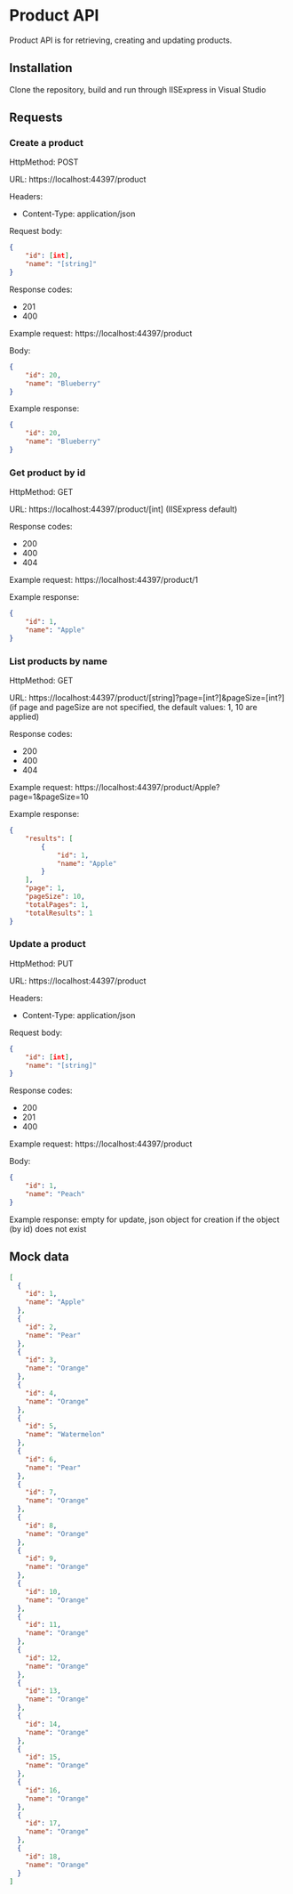 # Product API

Product API is for retrieving, creating and updating products.

## Installation

Clone the repository, build and run through IISExpress in Visual Studio

## Requests

### Create a product

HttpMethod: POST

URL: https://localhost:44397/product

Headers: 
- Content-Type: application/json

Request body:
```json
{
    "id": [int],
    "name": "[string]"
}
```

Response codes:
- 201
- 400

Example request: https://localhost:44397/product

Body:
```json
{
    "id": 20,
    "name": "Blueberry"
}
```

Example response:
```json
{
    "id": 20,
    "name": "Blueberry"
}
```

### Get product by id

HttpMethod: GET

URL: https://localhost:44397/product/[int] (IISExpress default)

Response codes:
- 200
- 400
- 404

Example request: https://localhost:44397/product/1

Example response: 
```json
{
    "id": 1,
    "name": "Apple"
}
```

### List products by name

HttpMethod: GET

URL: https://localhost:44397/product/[string]?page=[int?]&pageSize=[int?] (if page and pageSize are not specified, the default values: 1, 10 are applied)

Response codes:
- 200
- 400
- 404

Example request: https://localhost:44397/product/Apple?page=1&pageSize=10

Example response: 
```json
{
    "results": [
        {
            "id": 1,
            "name": "Apple"
        }
    ],
    "page": 1,
    "pageSize": 10,
    "totalPages": 1,
    "totalResults": 1
}
```

### Update a product

HttpMethod: PUT

URL: https://localhost:44397/product

Headers: 
- Content-Type: application/json

Request body:
```json
{
    "id": [int],
    "name": "[string]"
}
```

Response codes:
- 200
- 201
- 400

Example request: https://localhost:44397/product

Body:
```json
{
    "id": 1,
    "name": "Peach"
}
```

Example response: empty for update, json object for creation if the object (by id) does not exist

## Mock data
```json
[
  {
    "id": 1,
    "name": "Apple"
  },
  {
    "id": 2,
    "name": "Pear"
  },
  {
    "id": 3,
    "name": "Orange"
  },
  {
    "id": 4,
    "name": "Orange"
  },
  {
    "id": 5,
    "name": "Watermelon"
  },
  {
    "id": 6,
    "name": "Pear"
  },
  {
    "id": 7,
    "name": "Orange"
  },
  {
    "id": 8,
    "name": "Orange"
  },
  {
    "id": 9,
    "name": "Orange"
  },
  {
    "id": 10,
    "name": "Orange"
  },
  {
    "id": 11,
    "name": "Orange"
  },
  {
    "id": 12,
    "name": "Orange"
  },
  {
    "id": 13,
    "name": "Orange"
  },
  {
    "id": 14,
    "name": "Orange"
  },
  {
    "id": 15,
    "name": "Orange"
  },
  {
    "id": 16,
    "name": "Orange"
  },
  {
    "id": 17,
    "name": "Orange"
  },
  {
    "id": 18,
    "name": "Orange"
  }
]
```
